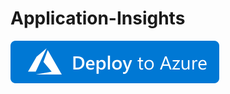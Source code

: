 # Application-Insights
<a href="https://portal.azure.com/#create/Microsoft.Template/uri/https://github.com/adnkai/Application-Insights/blob/main/azuredeploy.json" rel="nofollow"><img src="https://raw.githubusercontent.com/Azure/azure-quickstart-templates/master/1-CONTRIBUTION-GUIDE/images/deploytoazure.svg?sanitize=true" style="max-width:100%;"></a>
